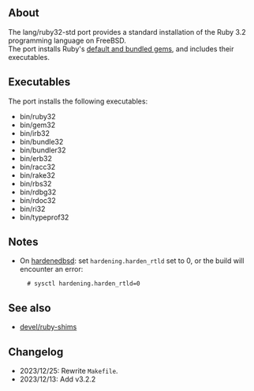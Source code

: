 ## About

The lang/ruby32-std port provides a standard installation of the
Ruby 3.2 programming language on FreeBSD. <br>
The port installs Ruby's
[default and bundled gems](https://www.stdgems.org),
and includes their executables.

## Executables

The port installs the following executables:

* bin/ruby32
* bin/gem32
* bin/irb32
* bin/bundle32
* bin/bundler32
* bin/erb32
* bin/racc32
* bin/rake32
* bin/rbs32
* bin/rdbg32
* bin/rdoc32
* bin/ri32
* bin/typeprof32

## Notes

* On [hardenedbsd](https://hardenedbsd.org): set `hardening.harden_rtld` set to 0,
  or the build will encounter an error:

        # sysctl hardening.harden_rtld=0

## See also

* [devel/ruby-shims](https://github.com/0x1eef/ports/tree/main/freebsd/devel/ruby-shims)

## Changelog

* 2023/12/25: Rewrite `Makefile`.
* 2023/12/13: Add v3.2.2
